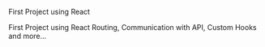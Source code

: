 First Project using React

First Project using React  Routing, Communication with API, Custom Hooks and more...
